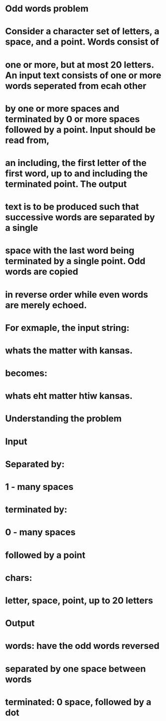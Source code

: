 # Odd words problem

# Consider a character set of letters, a space, and a point. Words consist of 
# one or more, but at most 20 letters. An input text consists of one or more words seperated from ecah other
# by one or more spaces and terminated by 0 or more spaces followed by a point. Input should be read from,
# an including, the first letter of the first word, up to and including the terminated point. The output 
# text is to be produced such that successive words are separated by a single
# space with the last word being terminated by a single point. Odd words are copied
# in reverse order while even words are merely echoed.

# For exmaple, the input string:
# whats the matter with kansas.

# becomes:
# whats eht matter htiw kansas.

# Understanding the problem
# Input
#   Separated by: 
#       1 - many spaces
#   terminated by:
#       0 - many spaces
#       followed by a point
#   chars:
#       letter, space, point, up to 20 letters
# Output
#   words: have the odd words reversed
#   separated by one space between words
#   terminated: 0 space, followed by a dot